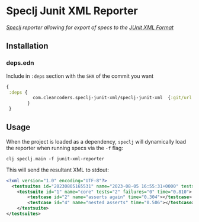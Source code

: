 # Speclj Junit XML Reporter

*[Speclj](https://github.com/slagyr/speclj) reporter allowing for export of specs to the [JUnit XML Format](https://www.ibm.com/docs/en/developer-for-zos/14.1?topic=formats-junit-xml-format)*

## Installation

### deps.edn
Include in `:deps` section with the `SHA` of the commit you want
```clojure
{
 :deps {
          com.cleancoders.speclj-junit-xml/speclj-junit-xml  {:git/url "https://github.com/cleancoders/speclj-junit-xml" :git/sha "[latest-commit-sha]"}
        }
 }
```

## Usage

When the project is loaded as a dependency, `speclj` will dynamically load the reporter when running specs via the `-f` flag:

```shell
clj speclj.main -f junit-xml-reporter
```

This will send the resultant XML to stdout:

```xml
<?xml version="1.0" encoding="UTF-8"?>
  <testsuites id="20230805165531" name="2023-08-05 16:55:31+0000" tests="2" failures="0" time="0.810">
    <testsuite id="1" name="core" tests="2" failures="0" time="0.810">
        <testcase id="2" name="asserts again" time="0.304"></testcase>
        <testcase id="4" name="nested asserts" time="0.506"></testcase>
    </testsuite>
</testsuites>
```